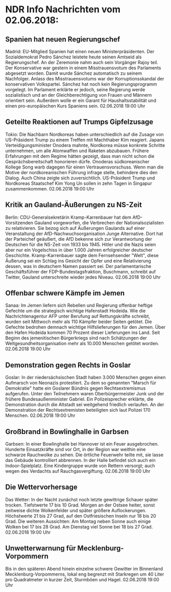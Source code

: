 # NDR Info Nachrichten vom 02.06.2018:


## Spanien hat neuen Regierungschef
Madrid:	EU-Mitglied Spanien hat einen neuen Ministerpräsidenten. Der Sozialdemokrat Pedro Sánchez leistete heute seinen Amtseid als Regierungschef. An der Zeremonie nahm auch sein Vorgänger Rajoy teil. Der Konservative war gestern in einem Misstrauensvotum des Parlaments abgesetzt worden. Damit wurde Sánchez automatisch zu seinem Nachfolger. Anlass des Misstrauensvotums war der Korruptionsskandal der konservativen Volkspartei. Sánchez hat noch kein Regierungsprogramm vorgelegt. Im Parlament erklärte er jedoch, seine Regierung werde sozialistisch und an der Gleichberechtigung von Frauen und Männern orientiert sein. Außerdem wolle er ein Garant für Haushaltsstabilität und einen pro-europäischen Kurs Spaniens sein. 02.06.2018 19:00 Uhr 

## Geteilte Reaktionen auf Trumps Gipfelzusage
Tokio:	Die Nachbarn Nordkoreas haben unterschiedlich auf die Zusage von US-Präsident Trump zu einem Treffen mit Machthaber Kim reagiert. Japans Verteidigungsminister Onodera mahnte, Nordkorea müsse konkrete Schritte unternehmen, um alle Atomwaffen und Raketen abzubauen. Frühere Erfahrungen mit dem Regime hätten gezeigt, dass man nicht schon die Gesprächsbereitschaft honorieren dürfe. Onoderas südkoreanischer Kollege Song warb dagegen für einen Vertrauensvorschuss. Wenn man die Motive der nordkoreanischen Führung infrage stelle, behindere dies den Dialog. Auch China zeigte sich zuversichtlich. US-Präsident Trump und Nordkoreas Staatschef Kim Yong Un sollen in zehn Tagen in Singapur zusammenkommen. 02.06.2018 19:00 Uhr 

## Kritik an Gauland-Äußerungen zu NS-Zeit
Berlin:	CDU-Generalsekretärin Kramp-Karrenbauer hat dem AfD-Vorsitzenden Gauland vorgeworfen, die Verbrechen der Nationalsozialisten zu relativieren. Sie bezog sich auf Äußerungen Gaulands auf einer Veranstaltung der AfD-Nachwuchsorganisation Junge Alternative. Dort hat der Parteichef geäußert, die AfD bekenne sich zur Verantwortung der Deutschen für die NS-Zeit von 1933 bis 1945. Hitler und die Nazis seien aber nur ein Vogelschiss in über 1.000 Jahren erfolgreicher deutscher Geschichte. Kramp-Karrenbauer sagte dem Fernsehsender "Welt", diese Äußerung sei ein Schlag ins Gesicht der Opfer und eine Relativierung dessen, was in deutschem Namen passiert sei. Der parlamentarische Geschäftsführer der FDP-Bundestagsfraktion, Buschmann, schreibt auf Twitter, Gauland unterschreite wieder jedes Niveau. 02.06.2018 19:00 Uhr 

## Offenbar schwere Kämpfe im Jemen
Sanaa: Im Jemen liefern sich Rebellen und Regierung offenbar heftige Gefechte um die strategisch wichtige Hafenstadt Hodeida. Wie die Nachrichtenagentur AFP unter Berufung auf Rettungskräfte schreibt, wurden seit Mittwoch mehr als 110 Kämpfer beider Seiten getötet. Die Gefechte bedrohen demnach wichtige Hilfslieferungen für den Jemen. Über den Hafen Hodeida kommen 70 Prozent dieser Lieferungen ins Land. Seit Beginn des jemenitischen Bürgerkriegs sind nach Schätzungen der Weltgesundheitsorganisation mehr als 10.000 Menschen getötet worden. 02.06.2018 19:00 Uhr 

## Demonstration gegen Rechts in Goslar
Goslar: In der niedersächsischen Stadt haben 3.000 Menschen gegen einen Aufmarsch von Neonazis protestiert. Zu dem so genannten "Marsch für Demokratie" hatte ein Goslarer Bündnis gegen Rechtsextremismus aufgerufen. Unter den Teilnehmern waren Oberbürgermeister Junk und der frühere Bundesaußenminister Gabriel. Ein Polizeisprecher erklärte, die Demonstration durch die Altstadt sei weitgehend friedlich verlaufen. An der Demonstration der Rechtsextremisten beteiligten sich laut Polizei 170 Menschen. 02.06.2018 19:00 Uhr 

## Großbrand in Bowlinghalle in Garbsen
Garbsen: In einer Bowlinghalle bei Hannover ist ein Feuer ausgebrochen. Hunderte Einsatzkräfte sind vor Ort, in der Region war weithin eine schwarze Rauchwolke zu sehen. Die örtliche Feuerwehr teilte mit, sie lasse das Gebäude kontrolliert abbrennen. In der Halle befindet sich auch ein Indoor-Spielplatz. Eine Kindergruppe wurde von Rettern versorgt; auch wegen des Verdachts auf Rauchgasvergiftung. 02.06.2018 19:00 Uhr 

## Die Wettervorhersage
Das Wetter: In der Nacht zunächst noch letzte gewittrige Schauer später trocken. Tiefstwerte 17 bis 10 Grad. Morgen an der Ostsee heiter, sonst zeitweise dichte Wolkenfelder und später größere Auflockerungen. Höchstwerte 21 bis 27 Grad, auf den Ostfriesischen Inseln nur 18 bis 20 Grad. Die weiteren Aussichten: Am Montag neben Sonne auch einige Wolken bei 17 bis 28 Grad. Am Dienstag viel Sonne bei 18 bis 27 Grad. 02.06.2018 19:00 Uhr 

## Unwetterwarnung für Mecklenburg-Vorpommern
Bis in den späteren Abend hinein einzelne schwere Gewitter im Binnenland Mecklenburg-Vorpommerns, lokal eng begrenzt mit Starkregen um 40 Liter pro Quadratmeter in kurzer Zeit, Sturmböen und Hagel. 02.06.2018 19:00 Uhr 
